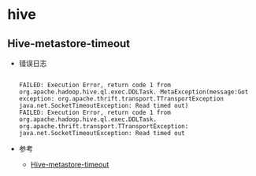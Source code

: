 # hive 

## Hive-metastore-timeout

-  错误日志

	
	```

	FAILED: Execution Error, return code 1 from org.apache.hadoop.hive.ql.exec.DDLTask. MetaException(message:Got exception: org.apache.thrift.transport.TTransportException java.net.SocketTimeoutException: Read timed out)
	FAILED: Execution Error, return code 1 from org.apache.hadoop.hive.ql.exec.DDLTask. org.apache.thrift.transport.TTransportException: java.net.SocketTimeoutException: Read timed out
	
	```
	
- 参考

	- [Hive-metastore-timeout](https://mapr.com/support/s/article/Understanding-Hive-metastore-timeouts?language=en_US)	
